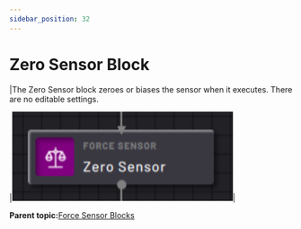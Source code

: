```yaml
---
sidebar_position: 32
---
```


# Zero Sensor Block

|The Zero Sensor block zeroes or biases the sensor when it executes. There are no editable settings.

|![](../Images/TaskCanvasBlockGlossary/Device-ForceSensor-ZeroSensor-Block.png)|

**Parent topic:**[Force Sensor Blocks](../TaskCanvasBlockGlossary/Device-ForceSensor.md)

